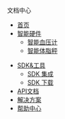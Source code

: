 <div class="nav-container">
  <div class="nav-header">
    <a href="https://www.sghealth.cn" class="docs-logo"></a>
    <span class="docs-logo-title"> 文档中心</span>
  </div>
  <div class="nav-menu">

  - [首页](/)
  - <a href="javascript:void(0);">智能硬件<i class="fa fa-angle-down"></i></a>
    - [智能血压计](/hardware/bloodpressure/)
    <!-- - [智能手环](/hardware/wristbrand/) -->
    - [智能体脂秤](/hardware/scale/)
    <!-- - [智能手表](/hardware/watch/) -->

  <!-- - <a href="javascript:void(0);">产品&服务<i class="fa fa-angle-down"></i></a>
    - [健康服务](/product/health/)
    - [运营服务](/product/operation/) -->

  - <a href="javascript:void(0);">SDK&工具<i class="fa fa-angle-down"></i></a>
    - [SDK 集成](/develop-native/apply)
    - [SDK 下载](/develop-native/download/)
  - [API文档](develop-cloud/api/sign)
  - [解决方案](solution/drugstore/)
  - [帮助中心](FAQ/README)

  </div>
  <div class="nav-right">
    <div class='nav-menu-collapse'>
      <div class="nav-menu-toggle"><div class="nav-menu-toggle-button"><i class="fa fa-align-justify"></i></div></div>
    </div>
    <div class='nav-search'>
    </div>
  </div>
</div>
